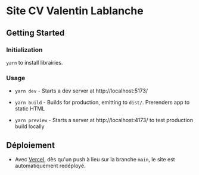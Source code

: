 # Site CV Valentin Lablanche

## Getting Started

### Initialization

`yarn` to install librairies.

### Usage

- `yarn dev` - Starts a dev server at http://localhost:5173/

- `yarn build` - Builds for production, emitting to `dist/`. Prerenders app to static HTML

- `yarn preview` - Starts a server at http://localhost:4173/ to test production build locally

## Déploiement

- Avec [Vercel](https://vercel.com/jeromearsenes-projects/site-valentin-lablanche), dès qu'un push à lieu sur la branche `main`, le site est automatiquement redéployé.
